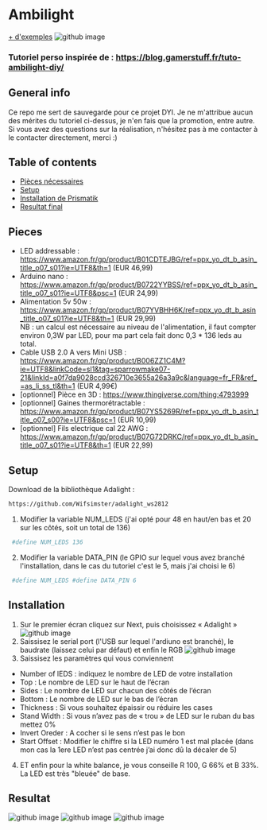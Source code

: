 # Ambilight  
[+ d'exemples](#resultat)
![github image](https://lh3.googleusercontent.com/pw/AM-JKLXWhA97hn9D-qbwrkPP0hHfKKH7MadzGFNt8cdrHaS9_OEa74gNvU6piaQ-k63bs65wTl4br35Hr32-J34S89FlrI_P4saTFCKz_5FsCSrShXqFstYUkIMzzmhYh6k8mrPryWUkY1uAcvSVKFxxLavN=w1718-h1289-no?authuser=0)
### Tutoriel perso inspirée de : https://blog.gamerstuff.fr/tuto-ambilight-diy/


## General info
Ce repo me sert de sauvegarde pour ce projet DYI. Je ne m'attribue aucun des mérites du tutoriel ci-dessus, je n'en fais que la promotion, entre autre.
Si vous avez des questions sur la réalisation, n'hésitez pas à me contacter à le contacter directement, merci :)

## Table of contents

* [Pièces nécessaires](#pieces)
* [Setup](#setup)
* [Installation de Prismatik](#installation)
* [Resultat final](#resultat)

## Pieces
* LED addressable : https://www.amazon.fr/gp/product/B01CDTEJBG/ref=ppx_yo_dt_b_asin_title_o07_s01?ie=UTF8&th=1 (EUR 46,99)
* Arduino nano : https://www.amazon.fr/gp/product/B0722YYBSS/ref=ppx_yo_dt_b_asin_title_o07_s01?ie=UTF8&psc=1 (EUR 24,99)
* Alimentation 5v 50w : https://www.amazon.fr/gp/product/B07YVBHH6K/ref=ppx_yo_dt_b_asin_title_o07_s01?ie=UTF8&th=1 (EUR 29,99) <br>
NB : un calcul est nécessaire au niveau de l'alimentation, il faut compter environ 0,3W par LED, pour ma part cela fait donc 0,3 * 136 leds au total. 
* Cable USB 2.0 A vers Mini USB : https://www.amazon.fr/gp/product/B006ZZ1C4M?ie=UTF8&linkCode=sl1&tag=sparrowmake07-21&linkId=a0f7da9028ccd326710e3655a26a3a9c&language=fr_FR&ref_=as_li_ss_tl&th=1 (EUR 4,99€)
* [optionnel] Pièce en 3D : https://www.thingiverse.com/thing:4793999
* [optionnel] Gaines thermorétractable : https://www.amazon.fr/gp/product/B07YS5269R/ref=ppx_yo_dt_b_asin_title_o07_s00?ie=UTF8&psc=1 (EUR 10,99)
* [optionnel] Fils electrique cal 22 AWG : https://www.amazon.fr/gp/product/B07G72DRKC/ref=ppx_yo_dt_b_asin_title_o07_s01?ie=UTF8&th=1 (EUR 22,99)


## Setup

Download de la bibliothèque Adalight :
```bash 
https://github.com/Wifsimster/adalight_ws2812
```

1. Modifier la variable NUM_LEDS (j'ai opté pour 48 en haut/en bas et 20 sur les côtés, soit un total de 136)
```bash 
 #define NUM_LEDS 136
```

2. Modifier la variable DATA_PIN (le GPIO sur lequel vous avez branché l'installation, dans le cas du tutoriel c'est le 5, mais j'ai choisi le 6) 
```bash 
 #define NUM_LEDS #define DATA_PIN 6
```

## Installation
1. Sur le premier écran cliquez sur Next, puis choisissez « Adalight »<br>
![github image](https://i0.wp.com/blog.gamerstuff.fr/wp-content/uploads/2020/01/tuto-ambilight-diy-07.jpg?w=446&h=250&ssl=1)
2. Saissisez le serial port (l'USB sur lequel l'ardiuno est branché), le baudrate (laissez celui par défaut) et enfin le RGB
![github image](https://i0.wp.com/blog.gamerstuff.fr/wp-content/uploads/2020/01/tuto-ambilight-diy-13.jpg?resize=800%2C331&ssl=1)
3. Saissisez les paramètres qui vous conviennent 
* Number of lEDS : indiquez le nombre de LED de votre installation
* Top : Le nombre de LED sur le haut de l’écran
* Sides : Le nombre de LED sur chacun des côtés de l’écran
* Bottom : Le nombre de LED sur le bas de l’écran
* Thickness : Si vous souhaitez épaissir ou réduire les cases
* Stand Width : Si vous n’avez pas de « trou » de LED sur le ruban du bas mettez 0%
* Invert Oreder : A cocher si le sens n’est pas le bon
* Start Offset : Modifier le chiffre si la LED numéro 1 est mal placée (dans mon cas la 1ere LED n’est pas centrée j’ai donc dû la décaler de 5)

4. ET enfin pour la white balance, je vous conseille R 100, G 66% et B 33%. La LED est très "bleuée" de base.

## Resultat
![github image](https://lh3.googleusercontent.com/pw/AM-JKLXWhA97hn9D-qbwrkPP0hHfKKH7MadzGFNt8cdrHaS9_OEa74gNvU6piaQ-k63bs65wTl4br35Hr32-J34S89FlrI_P4saTFCKz_5FsCSrShXqFstYUkIMzzmhYh6k8mrPryWUkY1uAcvSVKFxxLavN=w1718-h1289-no?authuser=0)
![github image](https://lh3.googleusercontent.com/pw/AM-JKLXCMNea_R9CYxPmJ90UE6ai-W_Ns_fyES0gnyjhrJ4NoHTJ9_qRGy40VjDhZ5MUv8LDNHm3XbfKzfurU4SUh0Cv1q4a3RDLy3lsn_JHC95_-PEQf7LeNgnIMHd-TN1rS0QXDS8RpDSu1UuMWdaVhzYJ=w1718-h1289-no?authuser=0)
![github image](https://lh3.googleusercontent.com/pw/AM-JKLVr31CiKNq4JlBfqEoqHqT1dioX5VnrKLG1i4fMcIm4KH6WRFkp3zOTxm5ohY0b7tvuS17eQXfHkum2MsSJ4y65afpWGjP_kR4mEoT6yH8jQfO34tdZ7-HhkP2m3ZEThx9pFoFFsKhSOS7p3D5S3XZ0=w1718-h1289-no?authuser=0)
